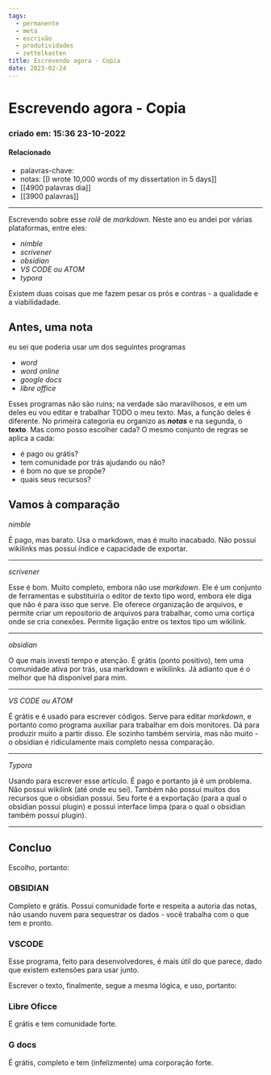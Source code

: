 ```yaml
---
tags:
  - permanente
  - meta
  - escrivão
  - produtividades
  - zettelkasten
title: Escrevendo agora - Copia
date: 2023-02-24
---
```


# Escrevendo agora - Copia

### criado em: 15:36 23-10-2022

#### Relacionado

- palavras-chave: 
- notas: [[I wrote 10,000 words of my dissertation in 5 days]]
- [[4900 palavras dia]]
- [[3900 palavras]]
---

Escrevendo sobre esse *rolê* de *markdown*. Neste ano eu andei por várias plataformas, entre eles:

- *nimble*
- *scrivener*
- *obsidian*
- *VS CODE ou ATOM*
- *typora*

Existem duas coisas que me fazem pesar os prós e contras - a qualidade e a viabilidadade.

## Antes, uma nota

eu sei que poderia usar um dos seguintes programas

- *word* 
- *word online*
- *google docs*
- *libre office*

Esses programas não são ruins; na verdade são maravilhosos, e em um deles eu vou editar e trabalhar TODO o meu texto. Mas, a função deles é diferente. No primeira categoria eu organizo as ***notas*** e na segunda, o **texto**. Mas como posso escolher cada? O mesmo conjunto de regras se aplica a cada: 

- é pago ou grátis?
- tem comunidade por trás ajudando ou não?
- é bom no que se propõe?
- quais seus recursos?

## Vamos à comparação

*nimble* 

É pago, mas barato. Usa o markdown, mas é muito inacabado. Não possui wikilinks mas possui índice e capacidade de exportar. 

---

*scrivener*

Esse é bom. Muito completo, embora não use *markdown*. Ele é um conjunto de ferramentas e substituiria o editor de texto tipo word, embora ele diga que não é para isso que serve. Ele oferece organização de arquivos, e permite criar um repositorio de arquivos para trabalhar, como uma cortiça onde se cria conexões. Permite ligação entre os textos tipo um wikilink.

---

*obsidian*

O que mais investi tempo e atenção. É grátis (ponto positivo), tem uma comunidade ativa por trás, usa markdown e wikilinks. Já adianto que é o melhor que há disponível para mim.

---

*VS CODE ou ATOM*

É grátis e é usado para escrever códigos. Serve para editar *markdown*, e portanto como programa auxiliar para trabalhar em dois monitores. Dá para produzir muito a partir disso. Ele sozinho também serviria, mas não muito - o obsidian é ridiculamente mais completo nessa comparação.

---

*Typora*

Usando para escrever esse artículo. É pago e portanto já é um problema. Não possui wikilink (até onde eu sei). Também não possui muitos dos recursos que o obsidian possui. Seu forte é a exportação (para a qual o obsidian possui plugin) e possui interface limpa (para o qual o obsidian também possui plugin).

---

## Concluo

Escolho, portanto:

### OBSIDIAN

Completo e grátis. Possui comunidade forte e respeita a autoria das notas, não usando nuvem para sequestrar os dados - você trabalha com o que tem e pronto.

### VSCODE

Esse programa, feito para desenvolvedores, é mais útil do que parece, dado que existem extensões para usar junto.

Escrever o texto, finalmente, segue a mesma lógica, e uso, portanto:

### Libre Oficce

É grátis e tem comunidade forte.

### G docs

É grátis, completo e tem (infelizmente) uma corporação forte.
